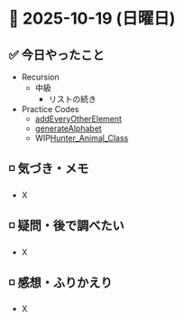 # 📅 2025-10-19 (日曜日)

## ✅ 今日やったこと

- Recursion
  - 中級
    - リストの続き
- Practice Codes
  - [addEveryOtherElement](/journal/2025/10/practice_codes/addEveryOtherElement.ts)
  - [generateAlphabet](/journal/2025/10/practice_codes/stoppedAlphabet.ts)
  - WIP[Hunter_Animal_Class](/journal/2025/10/practice_codes/Hunter_Animal_Class.py)

## ◽️ 気づき・メモ

- X

## ◽️ 疑問・後で調べたい

- X

## ◽️ 感想・ふりかえり

- X